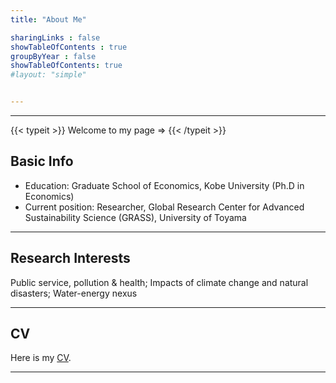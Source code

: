 ```yaml
---
title: "About Me"

sharingLinks : false
showTableOfContents : true
groupByYear : false
showTableOfContents: true
#layout: "simple"


---
```

---

{{< typeit >}}
Welcome to my page ⇒
{{< /typeit >}}

## Basic Info

- Education: Graduate School of Economics, Kobe University (Ph.D in Economics)
- Current position: Researcher, Global Research Center for Advanced Sustainability Science (GRASS), University of Toyama

---

## Research Interests

Public service, pollution & health; Impacts of climate change and natural disasters; Water-energy nexus

---

## CV

Here is my [CV](/posts/CV_Yangjie.pdf/).

---